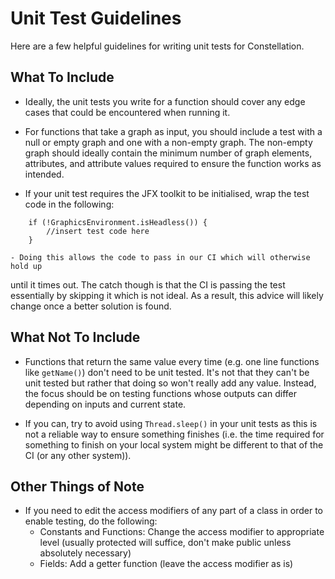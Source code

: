 # Unit Test Guidelines

Here are a few helpful guidelines for writing unit tests for Constellation.

## What To Include

- Ideally, the unit tests you write for a function should cover any edge cases 
that could be encountered when running it.

- For functions that take a graph as input, you should include a test with a 
null or empty graph and one with a non-empty graph. The non-empty graph should 
ideally contain the minimum number of graph elements, attributes, and attribute 
values required to ensure the function works as intended.

- If your unit test requires the JFX toolkit to be initialised, wrap the test 
code in the following:
```
    if (!GraphicsEnvironment.isHeadless()) {
        //insert test code here
    }
```
    - Doing this allows the code to pass in our CI which will otherwise hold up 
until it times out. The catch though is that the CI is passing the test 
essentially by skipping it which is not ideal. As a result, this advice will 
likely change once a better solution is found.

## What Not To Include

- Functions that return the same value every time (e.g. one line functions like 
`getName()`) don't need to be unit tested. It's not that they can't be unit 
tested but rather that doing so won't really add any value. Instead, the focus 
should be on testing functions whose outputs can differ depending on inputs and 
current state.

- If you can, try to avoid using `Thread.sleep()` in your unit tests as this is 
not a reliable way to ensure something finishes (i.e. the time required for 
something to finish on your local system might be different to that of the CI 
(or any other system)).

## Other Things of Note

- If you need to edit the access modifiers of any part of a class in order to 
enable testing, do the following:
    - Constants and Functions: Change the access modifier to appropriate level 
(usually protected will suffice, don't make public unless absolutely necessary)
    - Fields: Add a getter function (leave the access modifier as is)
